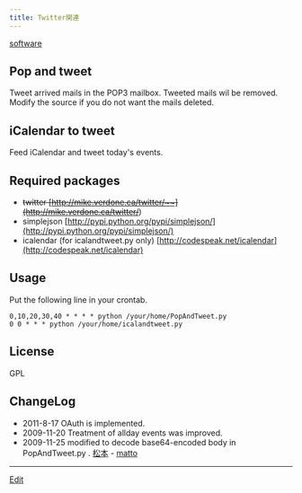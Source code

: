 ```yaml
---
title: Twitter関連
---
```

[software](/software)


## Pop and tweet

Tweet arrived mails in the POP3 mailbox. Tweeted mails wil be removed. Modify the source if you do not want the mails deleted.

[](PopAndTweet.py)


## iCalendar to tweet

Feed iCalendar and tweet today's events.

[](icalandtweet.py)


## Required packages

* ~~twitter [http://mike.verdone.ca/twitter/~~](http://mike.verdone.ca/twitter/~~)
* simplejson [http://pypi.python.org/pypi/simplejson/](http://pypi.python.org/pypi/simplejson/)
* icalendar (for icalandtweet.py only) [http://codespeak.net/icalendar](http://codespeak.net/icalendar)

## Usage

Put the following line in your crontab.

```
0,10,20,30,40 * * * * python /your/home/PopAndTweet.py
0 0 * * * python /your/home/icalandtweet.py
```

## License

GPL


## ChangeLog

* 2011-8-17 OAuth is implemented.
* 2009-11-20 Treatment of allday events was improved.
* 2009-11-25 modified to decode  base64-encoded body in PopAndTweet.py . [松本](/松本) - [matto](/matto) 
<!--  -->


----

[Edit](https://github.com/vitroid/vitroid.github.io/edit/master/MD/Twitter関連.md)

